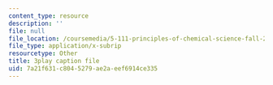```yaml
---
content_type: resource
description: ''
file: null
file_location: /coursemedia/5-111-principles-of-chemical-science-fall-2008/7a21f631c8045279ae2aeef6914ce335_MUUl2yd3C9s.vtt
file_type: application/x-subrip
resourcetype: Other
title: 3play caption file
uid: 7a21f631-c804-5279-ae2a-eef6914ce335
---
```

